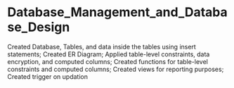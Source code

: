 # Database_Management_and_Database_Design
Created Database, Tables, and data inside the tables using insert statements; Created ER Diagram;  Applied table-level constraints, data encryption, and computed columns; Created functions for table-level constraints and computed columns; Created views for reporting purposes; Created trigger on updation
